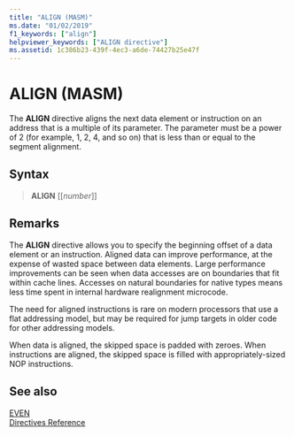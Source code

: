 ```yaml
---
title: "ALIGN (MASM)"
ms.date: "01/02/2019"
f1_keywords: ["align"]
helpviewer_keywords: ["ALIGN directive"]
ms.assetid: 1c386b23-439f-4ec3-a6de-74427b25e47f
---
```

# ALIGN (MASM)

The **ALIGN** directive aligns the next data element or instruction on an address that is a multiple of its parameter. The parameter must be a power of 2 (for example, 1, 2, 4, and so on) that is less than or equal to the segment alignment.

## Syntax

> **ALIGN** [[*number*]]

## Remarks

The **ALIGN** directive allows you to specify the beginning offset of a data element or an instruction. Aligned data can improve performance, at the expense of wasted space between data elements. Large performance improvements can be seen when data accesses are on boundaries that fit within cache lines. Accesses on natural boundaries for native types means less time spent in internal hardware realignment microcode.

The need for aligned instructions is rare on modern processors that use a flat addressing model, but may be required for jump targets in older code for other addressing models.

When data is aligned, the skipped space is padded with zeroes. When instructions are aligned, the skipped space is filled with appropriately-sized NOP instructions.

## See also

[EVEN](even.md)<br/>
[Directives Reference](../../assembler/masm/directives-reference.md)<br/>